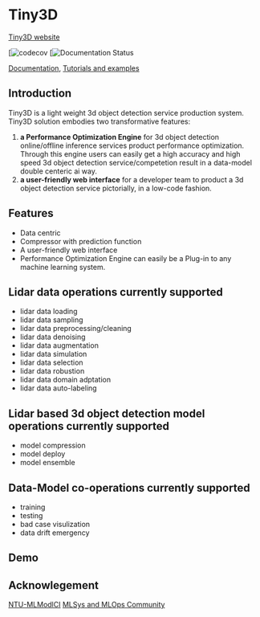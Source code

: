 # Tiny3D
[Tiny3D website](https://github.com/TinyDataML/Tiny3D)

[![codecov](https://github.com/TinyDataML/Tiny3D)
[![Documentation Status](https://github.com/TinyDataML/Tiny3D)

[Documentation](https://github.com/TinyDataML/Tiny3D), [Tutorials and examples](https://github.com/TinyDataML/Tiny3D)

## Introduction 
Tiny3D is a light weight 3d object detection service production system.
Tiny3D solution embodies two transformative features: 
1. **a Performance Optimization Engine** for 3d object detection online/offline inference services product performance optimization. Through this engine users can easily get a high accuracy and high speed 3d object detection service/competetion result in a data-model double centeric ai way.
2. **a user-friendly web interface** for a developer team to product a 3d object detection service pictorially, in a low-code fashion.

## Features
- Data centric
- Compressor with prediction function
- A user-friendly web interface
- Performance Optimization Engine can easily be a Plug-in to any machine learning system.

## Lidar data operations currently supported
- lidar data loading
- lidar data sampling
- lidar data preprocessing/cleaning
- lidar data denoising
- lidar data augmentation
- lidar data simulation
- lidar data selection
- lidar data robustion
- lidar data domain adptation
- lidar data auto-labeling

## Lidar based 3d object detection model operations currently supported
- model compression
- model deploy
- model ensemble

## Data-Model co-operations currently supported
- training
- testing
- bad case visulization
- data drift emergency

## Demo

## Acknowlegement
[NTU-MLModlCI](https://github.com/cap-ntu/ML-Model-CI)
[MLSys and MLOps Community](https://github.com/MLSysOps)
